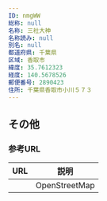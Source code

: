 ```yaml
---
ID: nmgWW
総称: null
名称: 三社大神
名称読み: null
別名: null
都道府県: 千葉県
区域: 香取市
緯度: 35.7612323
経度: 140.5678526
郵便番号: 2890423
住所: 千葉県香取市小川５７３
---
```


## その他

### 参考URL

| URL | 説明          |
| --- | ------------- |
|     | OpenStreetMap |
